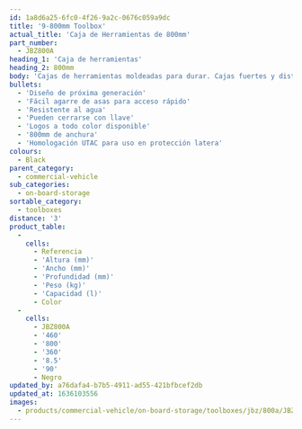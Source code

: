 ```yaml
---
id: 1a8d6a25-6fc0-4f26-9a2c-0676c059a9dc
title: '9-800mm Toolbox'
actual_title: 'Caja de Herramientas de 800mm'
part_number:
  - JBZ800A
heading_1: 'Caja de herramientas'
heading_2: 800mm
body: 'Cajas de herramientas moldeadas para durar. Cajas fuertes y distintivas para vehículos comerciales en una amplia gama de tamaños.'
bullets:
  - 'Diseño de próxima generación'
  - 'Fácil agarre de asas para acceso rápido'
  - 'Resistente al agua'
  - 'Pueden cerrarse con llave'
  - 'Logos a todo color disponible'
  - '800mm de anchura'
  - 'Homologación UTAC para uso en protección latera'
colours:
  - Black
parent_category:
  - commercial-vehicle
sub_categories:
  - on-board-storage
sortable_category:
  - toolboxes
distance: '3'
product_table:
  -
    cells:
      - Referencia
      - 'Altura (mm)'
      - 'Ancho (mm)'
      - 'Profundidad (mm)'
      - 'Peso (kg)'
      - 'Capacidad (l)'
      - Color
  -
    cells:
      - JBZ800A
      - '460'
      - '800'
      - '360'
      - '8.5'
      - '90'
      - Negro
updated_by: a76dafa4-b7b5-4911-ad55-421bfbcef2db
updated_at: 1636103556
images:
  - products/commercial-vehicle/on-board-storage/toolboxes/jbz/800a/JBZ800A.png
---
```

